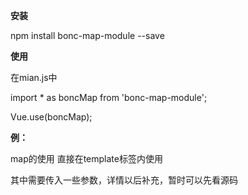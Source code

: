 **安装**

npm install bonc-map-module --save

**使用**

在mian.js中

import * as boncMap from 'bonc-map-module';

Vue.use(boncMap);

**例：**

map的使用
直接在template标签内使用

<esri-map></esri-map>

其中需要传入一些参数，详情以后补充，暂时可以先看源码

